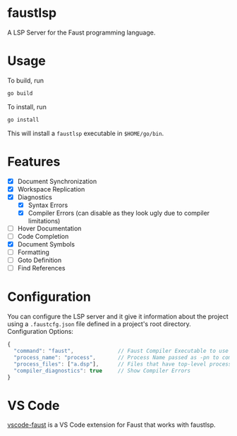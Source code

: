 # faustlsp

A LSP Server for the Faust programming language.

# Usage

To build, run  
```sh
go build
```

To install, run  
```sh
go install
```

This will install a `faustlsp` executable in `$HOME/go/bin`.

# Features

- [x] Document Synchronization
- [x] Workspace Replication
- [x] Diagnostics
  - [x] Syntax Errors
  - [x] Compiler Errors (can disable as they look ugly due to compiler limitations)
- [ ] Hover Documentation
- [ ] Code Completion
- [x] Document Symbols
- [ ] Formatting
- [ ] Goto Definition
- [ ] Find References

# Configuration

You can configure the LSP server and it give it information about the project using a `.faustcfg.json` file defined in a project's root directory.  
Configuration Options:  
```js
{
  "command": "faust",              // Faust Compiler Executable to use
  "process_name": "process",       // Process Name passed as -pn to compiler
  "process_files": ["a.dsp"],      // Files that have top-level processes defined
  "compiler_diagnostics": true     // Show Compiler Errors 
}
```

# VS Code

[vscode-faust](https://github.com/carn181/vscode-faust) is a VS Code extension for Faust that works with faustlsp.
